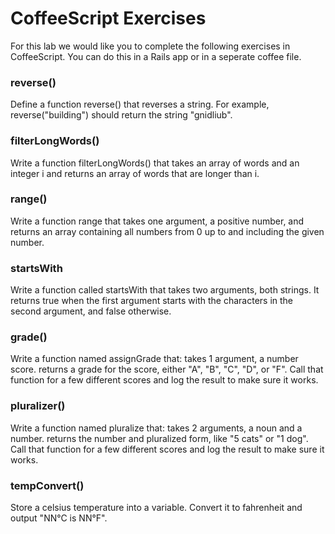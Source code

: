 # CoffeeScript Exercises

For this lab we would like you to complete the following exercises in CoffeeScript. You can do this in a Rails app or in a seperate coffee file.

### reverse()

Define a function reverse() that reverses a string. For example, reverse("building") should return the string "gnidliub".

### filterLongWords()

Write a function filterLongWords() that takes an array of words and an integer i and returns an array of words that are longer than i.

### range()

Write a function range that takes one argument, a positive number, and returns an array containing all numbers from 0 up to and including the given number.

### startsWith

Write a function called startsWith that takes two arguments, both strings. It returns true when the first argument starts with the characters in the second argument, and false otherwise.

### grade()

Write a function named assignGrade that: takes 1 argument, a number score. returns a grade for the score, either "A", "B", "C", "D", or "F". Call that function for a few different scores and log the result to make sure it works.

### pluralizer()

Write a function named pluralize that: takes 2 arguments, a noun and a number. returns the number and pluralized form, like "5 cats" or "1 dog". Call that function for a few different scores and log the result to make sure it works.

### tempConvert()

Store a celsius temperature into a variable. Convert it to fahrenheit and output "NN°C is NN°F".

